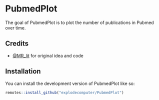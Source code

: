 
# PubmedPlot

<!-- badges: start -->
<!-- badges: end -->

The goal of PubmedPlot is to plot the number of publications in Pubmed over time.

## Credits

- [@MR_lit](https://twitter.com/Mendelian_lit) for original idea and code

## Installation

You can install the development version of PubmedPlot like so:

```r
remotes::install_github("explodecomputer/PubmedPlot")
```
